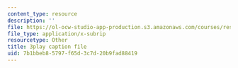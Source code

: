 ```yaml
---
content_type: resource
description: ''
file: https://ol-ocw-studio-app-production.s3.amazonaws.com/courses/res-tll-004-stem-concept-videos-fall-2013/7b1bbeb85797f65d3c7d20b9fad88419_IEPuLyxRmJc.srt
file_type: application/x-subrip
resourcetype: Other
title: 3play caption file
uid: 7b1bbeb8-5797-f65d-3c7d-20b9fad88419
---
```

